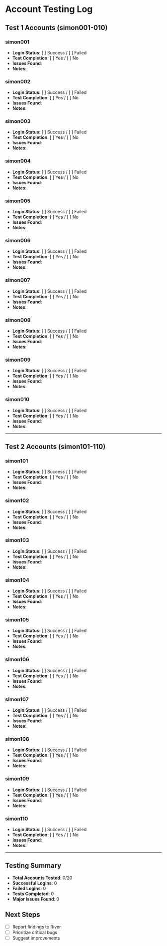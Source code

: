 # Account Testing Log

## Test 1 Accounts (simon001-010)

### simon001
- **Login Status**: [ ] Success / [ ] Failed
- **Test Completion**: [ ] Yes / [ ] No  
- **Issues Found**: 
- **Notes**:

### simon002
- **Login Status**: [ ] Success / [ ] Failed
- **Test Completion**: [ ] Yes / [ ] No  
- **Issues Found**: 
- **Notes**:

### simon003
- **Login Status**: [ ] Success / [ ] Failed
- **Test Completion**: [ ] Yes / [ ] No  
- **Issues Found**: 
- **Notes**:

### simon004
- **Login Status**: [ ] Success / [ ] Failed
- **Test Completion**: [ ] Yes / [ ] No  
- **Issues Found**: 
- **Notes**:

### simon005
- **Login Status**: [ ] Success / [ ] Failed
- **Test Completion**: [ ] Yes / [ ] No  
- **Issues Found**: 
- **Notes**:

### simon006
- **Login Status**: [ ] Success / [ ] Failed
- **Test Completion**: [ ] Yes / [ ] No  
- **Issues Found**: 
- **Notes**:

### simon007
- **Login Status**: [ ] Success / [ ] Failed
- **Test Completion**: [ ] Yes / [ ] No  
- **Issues Found**: 
- **Notes**:

### simon008
- **Login Status**: [ ] Success / [ ] Failed
- **Test Completion**: [ ] Yes / [ ] No  
- **Issues Found**: 
- **Notes**:

### simon009
- **Login Status**: [ ] Success / [ ] Failed
- **Test Completion**: [ ] Yes / [ ] No  
- **Issues Found**: 
- **Notes**:

### simon010
- **Login Status**: [ ] Success / [ ] Failed
- **Test Completion**: [ ] Yes / [ ] No  
- **Issues Found**: 
- **Notes**:

---

## Test 2 Accounts (simon101-110)

### simon101
- **Login Status**: [ ] Success / [ ] Failed
- **Test Completion**: [ ] Yes / [ ] No  
- **Issues Found**: 
- **Notes**:

### simon102
- **Login Status**: [ ] Success / [ ] Failed
- **Test Completion**: [ ] Yes / [ ] No  
- **Issues Found**: 
- **Notes**:

### simon103
- **Login Status**: [ ] Success / [ ] Failed
- **Test Completion**: [ ] Yes / [ ] No  
- **Issues Found**: 
- **Notes**:

### simon104
- **Login Status**: [ ] Success / [ ] Failed
- **Test Completion**: [ ] Yes / [ ] No  
- **Issues Found**: 
- **Notes**:

### simon105
- **Login Status**: [ ] Success / [ ] Failed
- **Test Completion**: [ ] Yes / [ ] No  
- **Issues Found**: 
- **Notes**:

### simon106
- **Login Status**: [ ] Success / [ ] Failed
- **Test Completion**: [ ] Yes / [ ] No  
- **Issues Found**: 
- **Notes**:

### simon107
- **Login Status**: [ ] Success / [ ] Failed
- **Test Completion**: [ ] Yes / [ ] No  
- **Issues Found**: 
- **Notes**:

### simon108
- **Login Status**: [ ] Success / [ ] Failed
- **Test Completion**: [ ] Yes / [ ] No  
- **Issues Found**: 
- **Notes**:

### simon109
- **Login Status**: [ ] Success / [ ] Failed
- **Test Completion**: [ ] Yes / [ ] No  
- **Issues Found**: 
- **Notes**:

### simon110
- **Login Status**: [ ] Success / [ ] Failed
- **Test Completion**: [ ] Yes / [ ] No  
- **Issues Found**: 
- **Notes**:

---

## Testing Summary
- **Total Accounts Tested**: 0/20
- **Successful Logins**: 0
- **Failed Logins**: 0
- **Tests Completed**: 0
- **Major Issues Found**: 0

## Next Steps
- [ ] Report findings to River
- [ ] Prioritize critical bugs
- [ ] Suggest improvements
